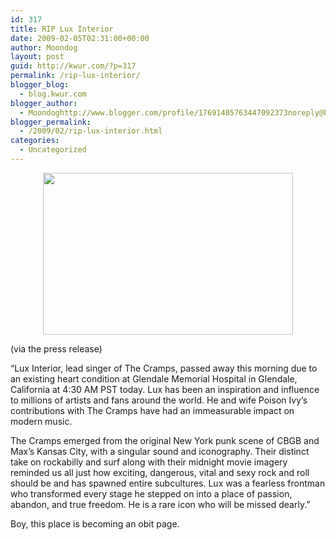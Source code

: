 ```yaml
---
id: 317
title: RIP Lux Interior
date: 2009-02-05T02:31:00+00:00
author: Moondog
layout: post
guid: http://kwur.com/?p=317
permalink: /rip-lux-interior/
blogger_blog:
  - blog.kwur.com
blogger_author:
  - Moondoghttp://www.blogger.com/profile/17691405763447092373noreply@blogger.com
blogger_permalink:
  - /2009/02/rip-lux-interior.html
categories:
  - Uncategorized
---
```

<div class="pf-content">
  <p>
    <a onblur="try {parent.deselectBloggerImageGracefully();} catch(e) {}" href="http://www.kwur.com/blog/uploaded_images/thecramps1-727439.jpg"><img style="display:block; margin:0px auto 10px; text-align:center;cursor:pointer; cursor:hand;width: 400px; height: 259px;" src="http://www.kwur.com/blog/uploaded_images/thecramps1-727407.jpg" border="0" alt="" /></a>
  </p>
  
  <p>
    (via the press release)
  </p>
  
  <p>
    &#8220;Lux Interior, lead singer of The Cramps, passed away this morning due to an existing heart condition at Glendale Memorial Hospital in Glendale, California at 4:30 AM PST today. Lux has been an inspiration and influence to millions of artists and fans around the world. He and wife Poison Ivy’s contributions with The Cramps have had an immeasurable impact on modern music.
  </p>
  
  <p>
    The Cramps emerged from the original New York punk scene of CBGB and Max’s Kansas City, with a singular sound and iconography. Their distinct take on rockabilly and surf along with their midnight movie imagery reminded us all just how exciting, dangerous, vital and sexy rock and roll should be and has spawned entire subcultures. Lux was a fearless frontman who transformed every stage he stepped on into a place of passion, abandon, and true freedom. He is a rare icon who will be missed dearly.&#8221;
  </p>
  
  <p>
    Boy, this place is becoming an obit page.
  </p>
</div>